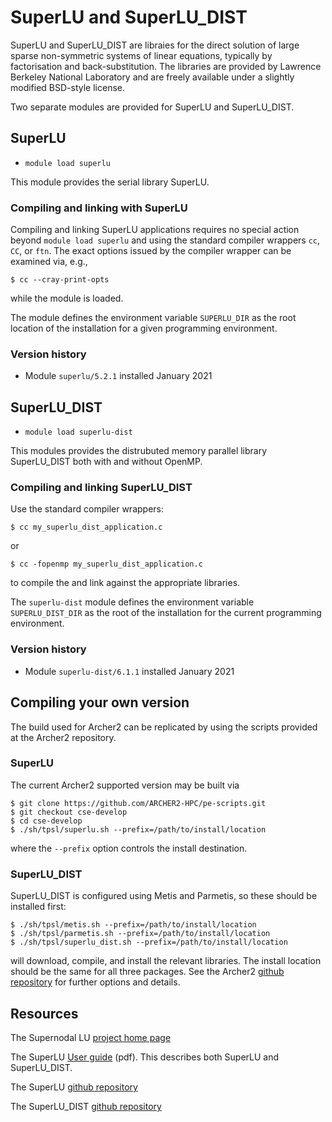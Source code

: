 # SuperLU and SuperLU_DIST

SuperLU and SuperLU_DIST are libraies for the direct solution of large
sparse non-symmetric systems of linear equations, typically by factorisation
and back-substitution. The libraries are provided by Lawrence Berkeley
National Laboratory and are freely available under a slightly modified
BSD-style license.

Two separate modules are provided for SuperLU and SuperLU_DIST.

## SuperLU

- `module load superlu`

This module provides the serial library SuperLU.

### Compiling and linking with SuperLU

Compiling and linking SuperLU applications requires no special action
beyond `module load superlu` and using the standard compiler wrappers
`cc`, `CC`, or `ftn`. The exact options issued by the compiler
wrapper can be examined via, e.g.,
```
$ cc --cray-print-opts
```
while the module is loaded.

The module defines the environment variable `SUPERLU_DIR` as the root
location of the installation for a given programming environment.

### Version history

- Module `superlu/5.2.1` installed January 2021


## SuperLU_DIST

- `module load superlu-dist`

This modules provides the distrubuted memory parallel library SuperLU_DIST
both with and without OpenMP.

### Compiling and linking SuperLU_DIST

Use the standard compiler wrappers:
```
$ cc my_superlu_dist_application.c
```
or
```
$ cc -fopenmp my_superlu_dist_application.c
```
to compile the and link against the appropriate libraries.

The `superlu-dist` module defines the environment variable `SUPERLU_DIST_DIR`
as the root of the installation for the current programming environment.


### Version history

- Module `superlu-dist/6.1.1` installed January 2021


## Compiling your own version

The build used for Archer2 can be replicated by using the scripts
provided at the Archer2 repository.

### SuperLU

The current Archer2 supported version may be built via
```
$ git clone https://github.com/ARCHER2-HPC/pe-scripts.git
$ git checkout cse-develop
$ cd cse-develop
$ ./sh/tpsl/superlu.sh --prefix=/path/to/install/location
```
where the `--prefix` option controls the install destination.

### SuperLU_DIST

SuperLU_DIST is configured using Metis and Parmetis, so these
should be installed first:
```
$ ./sh/tpsl/metis.sh --prefix=/path/to/install/location
$ ./sh/tpsl/parmetis.sh --prefix=/path/to/install/location
$ ./sh/tpsl/superlu_dist.sh --prefix=/path/to/install/location
```
will download, compile, and install the relevant libraries.
The install location should be the same for all three packages.
See the Archer2
[github repository](https://github.com/ARCHER2-HPC/pe-scripts/tree/cse-develop)
for further options and details.

## Resources

The Supernodal LU [project home page](https://portal.nersc.gov/project/sparse/superlu/)


The SuperLU [User guide](https://portal.nersc.gov/project/sparse/superlu/ug.pdf) (pdf). This describes both SuperLU and SuperLU_DIST.


The SuperLU [github repository](https://github.com/xiaoyeli/superlu)

The SuperLU_DIST [github repository](https://github.com/xiaoyeli/superlu_dist)
